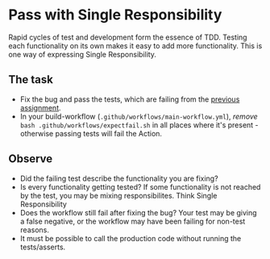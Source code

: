 # Pass with Single Responsibility

Rapid cycles of test and development form the essence of TDD. Testing each functionality on its own makes it easy to add more functionality. This is one way of expressing Single Responsibility.

## The task

- Fix the bug and pass the tests, which are failing from the [previous assignment](fail.md).
- In your build-workflow (`.github/workflows/main-workflow.yml`), _remove_ `bash .github/workflows/expectfail.sh` in all places where it's present - otherwise passing tests will fail the Action.

## Observe

- Did the failing test describe the functionality you are fixing?
- Is every functionality getting tested? If some functionality is not reached by the test, you may be mixing responsibilites. Think Single Responsibility
- Does the workflow still fail after fixing the bug? Your test may be giving a false negative, or the workflow may have been failing for non-test reasons.
- It must be possible to call the production code without running the tests/asserts.

